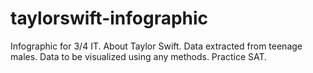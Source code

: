# taylorswift-infographic
Infographic for 3/4 IT. About Taylor Swift.
Data extracted from teenage males. Data to be visualized using any methods.
Practice SAT.

